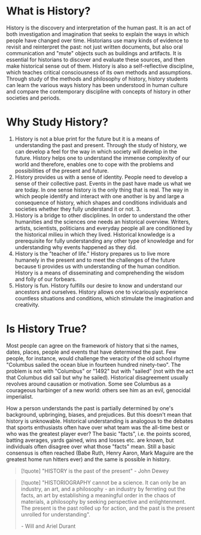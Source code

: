 # What is History?

History is the discovery and interpretation of the human past. It is an act of both investigation and imagination that seeks to explain the ways in which people have changed over time. Historians use many kinds of evidence to revisit and reinterpret the past: not just written documents, but also oral communication and "mute" objects such as buildings and artifacts. It is essential for historians to discover and evaluate these sources, and then make historical sense out of them. History is also a self-reflective discipline, which teaches critical consciousness of its own methods and assumptions. Through study of the methods and philosophy of history, history students can learn the various ways history has been understood in human culture and compare the contemporary discipline with concepts of history in other societies and periods.

# Why Study History?

1. History is not a blue print for the future but it is a means of understanding the past and present. Through the study of history, we can develop a feel for the way in which society will develop in the future. History helps one to understand the immense complexity of our world and therefore, enables one to cope with the problems and possibilities of the present and future.
2. History provides us with a sense of identity. People need to develop a sense of their collective past. Events in the past have made us what we are today. In one sense history is the only thing that is real. The way in which people identify and interact with one another is by and large a consequence of history, which shapes and conditions individuals and societies whether they fully understand it or not. 3.
3. History is a bridge to other disciplines. In order to understand the other humanities and the sciences one needs an historical overview. Writers, artists, scientists, politicians and everyday people all are conditioned by the historical milieu in which they lived. Historical knowledge is a prerequisite for fully understanding any other type of knowledge and for understanding why events happened as they did.
4. History is the "teacher of life." History prepares us to live more humanely in the present and to meet the challenges of the future because ti provides us with understanding of the human condition. History is a means of disseminating and comprehending the wisdom and folly of our forbears.
5. History is fun. History fulfills our desire to know and understand our ancestors and ourselves. History allows one to vicariously experience countless situations and conditions, which stimulate the imagination and creativity.

# Is History True?

Most people can agree on the framework of history that si the names, dates, places, people and events that have determined the past. Few people, for instance, would challenge the veracity of the old school rhyme "Columbus sailed the ocean blue in fourteen hundred ninety-two". The problem is not with "Columbus" or "1492" but with "sailed" (not with the act that Columbus did sail but why he sailed). Historical disagreement usually revolves around causation or motivation. Some see Columbus as a courageous harbinger of a new world: others see him as an evil, genocidal imperialist.

How a person understands the past is partially determined by one's background, upbringing, biases, and prejudices. But this doesn't mean that history is unknowable. Historical understanding is analogous to the debates that sports enthusiasts often have over what team was the all-time best or who was the greatest player ever? The basic "facts", i.e. the points scored, batting averages, yards gained, wins and losses etc. are known, but individuals often disagree over what those "facts" mean. Still a basic consensus is often reached (Babe Ruth, Henry Aaron, Mark Maguire are the greatest home run hitters ever) and the same is possible in history.

> [!quote]
> "HISTORY is the past of the present"
> \- John Dewey

> [!quote]
> "HISTORIOGRAPHY cannot be a science. It can only be an industry, an art, and a philosophy - an industry by ferreting out the facts, an art by establishing a meaningful order in the chaos of materials, a philosophy by seeking perspective and enlightenment. The present is the past rolled up for action, and the past is the present unrolled for understanding".
>
> \- Will and Ariel Durant
